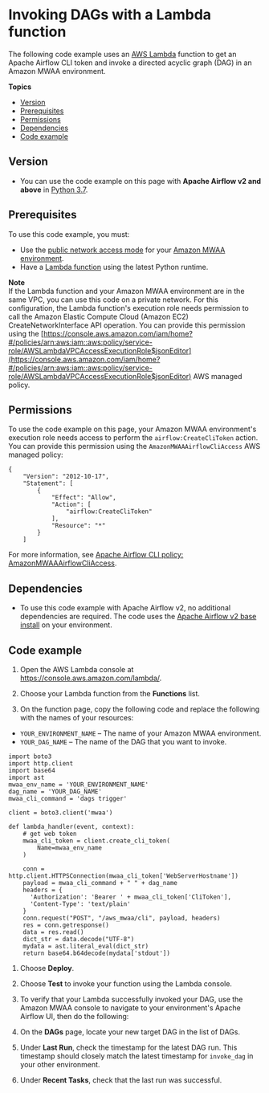 # Invoking DAGs with a Lambda function<a name="samples-lambda"></a>

The following code example uses an [AWS Lambda](https://docs.aws.amazon.com/lambda/latest/dg/getting-started.html) function to get an Apache Airflow CLI token and invoke a directed acyclic graph \(DAG\) in an Amazon MWAA environment\.

**Topics**
+ [Version](#samples-lambda-version)
+ [Prerequisites](#samples-lambda-prereqs)
+ [Permissions](#samples-lambda-permissions)
+ [Dependencies](#samples-lambda-dependencies)
+ [Code example](#samples-lambda-code)

## Version<a name="samples-lambda-version"></a>
+ You can use the code example on this page with **Apache Airflow v2 and above** in [Python 3\.7](https://www.python.org/dev/peps/pep-0537/)\.

## Prerequisites<a name="samples-lambda-prereqs"></a>

To use this code example, you must:
+ Use the [public network access mode](configuring-networking.md#webserver-options-public-network-onconsole) for your [Amazon MWAA environment](get-started.md)\.
+ Have a [Lambda function](https://docs.aws.amazon.com/AmazonS3/latest/userguide/create-bucket-overview.html) using the latest Python runtime\.

**Note**  
If the Lambda function and your Amazon MWAA environment are in the same VPC, you can use this code on a private network\. For this configuration, the Lambda function's execution role needs permission to call the Amazon Elastic Compute Cloud \(Amazon EC2\) CreateNetworkInterface API operation\. You can provide this permission using the [https://console.aws.amazon.com/iam/home?#/policies/arn:aws:iam::aws:policy/service-role/AWSLambdaVPCAccessExecutionRole$jsonEditor](https://console.aws.amazon.com/iam/home?#/policies/arn:aws:iam::aws:policy/service-role/AWSLambdaVPCAccessExecutionRole$jsonEditor) AWS managed policy\.

## Permissions<a name="samples-lambda-permissions"></a>

To use the code example on this page, your Amazon MWAA environment's execution role needs access to perform the `airflow:CreateCliToken` action\. You can provide this permission using the `AmazonMWAAAirflowCliAccess` AWS managed policy:

```
{
    "Version": "2012-10-17",
    "Statement": [
        {
            "Effect": "Allow",
            "Action": [
                "airflow:CreateCliToken"
            ],
            "Resource": "*"
        }
    ]
```

For more information, see [Apache Airflow CLI policy: AmazonMWAAAirflowCliAccess](access-policies.md#cli-access)\.

## Dependencies<a name="samples-lambda-dependencies"></a>
+ To use this code example with Apache Airflow v2, no additional dependencies are required\. The code uses the [Apache Airflow v2 base install](https://github.com/aws/aws-mwaa-local-runner/blob/main/docker/config/requirements.txt) on your environment\.

## Code example<a name="samples-lambda-code"></a>

1. Open the AWS Lambda console at [https://console\.aws\.amazon\.com/lambda/](https://console.aws.amazon.com/lambda/)\.

1.  Choose your Lambda function from the **Functions** list\. 

1.  On the function page, copy the following code and replace the following with the names of your resources: 
   + `YOUR_ENVIRONMENT_NAME` – The name of your Amazon MWAA environment\.
   + `YOUR_DAG_NAME` – The name of the DAG that you want to invoke\.

   ```
   import boto3
   import http.client
   import base64
   import ast
   mwaa_env_name = 'YOUR_ENVIRONMENT_NAME'
   dag_name = 'YOUR_DAG_NAME'
   mwaa_cli_command = 'dags trigger'
   ​
   client = boto3.client('mwaa')
   ​
   def lambda_handler(event, context):
       # get web token
       mwaa_cli_token = client.create_cli_token(
           Name=mwaa_env_name
       )
       
       conn = http.client.HTTPSConnection(mwaa_cli_token['WebServerHostname'])
       payload = mwaa_cli_command + " " + dag_name
       headers = {
         'Authorization': 'Bearer ' + mwaa_cli_token['CliToken'],
         'Content-Type': 'text/plain'
       }
       conn.request("POST", "/aws_mwaa/cli", payload, headers)
       res = conn.getresponse()
       data = res.read()
       dict_str = data.decode("UTF-8")
       mydata = ast.literal_eval(dict_str)
       return base64.b64decode(mydata['stdout'])
   ```

1.  Choose **Deploy**\. 

1. Choose **Test** to invoke your function using the Lambda console\.

1.  To verify that your Lambda successfully invoked your DAG, use the Amazon MWAA console to navigate to your environment's Apache Airflow UI, then do the following: 

   1.  On the **DAGs** page, locate your new target DAG in the list of DAGs\. 

   1.  Under **Last Run**, check the timestamp for the latest DAG run\. This timestamp should closely match the latest timestamp for `invoke_dag` in your other environment\. 

   1.  Under **Recent Tasks**, check that the last run was successful\. 
